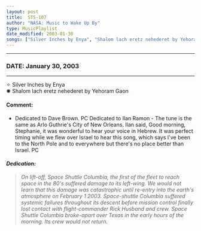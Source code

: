 ```yaml
---
layout: post
title:  STS-107
author: "NASA: Music to Wake Up By"
type: MusicPlaylist
date_modified: 2003-01-30
songs: ["Silver Inches by Enya", "Shalom lach eretz nehederet by Yehoram Gaon"]
---
```


----
### DATE: January 30, 2003
----
✧ Silver Inches by Enya  &nbsp;<br />
✺ Shalom lach eretz nehederet by Yehoram Gaon

#### Comment:
* Dedicated to Dave Brown. PC
Dedicated to Ilan Ramon - The tune is the same as Arlo Guthrie's City of New Orleans. Ilan said, Good morning, Stephanie, it was wonderful to hear your voice in Hebrew. It was perfect timing while we flew over Israel to hear this song, which says I've been to the North Pole and to everywhere but there's no place better than Israel. PC

#### *Dedication:*
> *On lift-off, Space Shuttle Columbia, the first of the fleet to reach space in the 80's suffered damage to its left-wing. We would not learn that this damage was catastrophic until re-entry into the earth's atmosphere on February 1 2003. Space-shuttle Columbia suffered systemic failures throughout its descent before mission control finally lost contact with flight-commander Rick Husband and crew. Space Shuttle Columbia broke-apart over Texas in the early hours of the morning. Its crew would not return.*

<br/>
<center>
	<a target="_blank"
	   href="https://twitter.com/intent/tweet?hashtags=Space,NASA,Playlist,NASAWakeupCalls,SpaceProgram&text={{ page.author}}, '{{ page.songs.first }}' {{ page.title }}, {{ page.date | date: '%B %d, %Y' }}. {{ site.url }}{{ page.url }}&via=nasawakeupcalls"><i class="fab fa-twitter" alt="Tweet this page" style="font-size: 1.3em;"></i></a>
	&nbsp; 	<i class="fas fa-user-astronaut" style="font-size: 1.5em;"></i> &nbsp;
    <a id="custom_amazon_link"
       type="amzn" search="#"
       category="popular music">
    <i class="fab fa-amazon" style="font-size: 1.3em;"></i></a>
</center>

<!-- Randomly resolve an individual entry from a song array -->
<script src="/assets/javascript/seedrandom.min.js"></script>
<script>
  var wake_me_up = ["Silver Inches by Enya", "Shalom lach eretz nehederet by Yehoram Gaon"];
  var prng = new Math.seedrandom();
  function randomSong() {
    song = wake_me_up[Math.floor(Math.random() * wake_me_up.length)];
    var amazon_link = document.getElementById("custom_amazon_link");
    amazon_link.setAttribute("search", song);
  }
  window.onload = randomSong();
</script>

